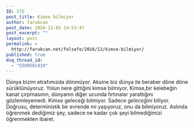 ```yaml
---
ID: 575
post_title: Kimse bilmiyor
author: farukcan
post_date: 2016-12-05 14:53:47
post_excerpt: ""
layout: post
permalink: >
  http://farukcan.net/felsefe/2016/12/kimse-bilmiyor/
published: true
dsq_thread_id:
  - "5509501419"
---
```

Dünya bizim etrafımızda dönmüyor. Aksine biz dünya ile beraber döne döne sürüklünüyoruz. Yolun nere gittiğini kimse bilmiyor. Kimse,bir kelebeğin kanat çırpmasının, dünyanın diğer ucunda fırtınalar yarattığını gözlemleyemedi. Kimse geleceği bilmiyor. Sadece <em>geleceğini</em> biliyor. Doğrusu, deterministik bir evrende mi yaşıyoruz, onu da bilmiyoruz. Aslında öğrenmek dediğimiz şey, sadece ne kadar çok şeyi bilmediğimizi öğrenmekten ibaret.
